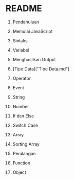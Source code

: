 # README

1. Pendahuluan

2. Memulai JavaScript

3. Sintaks

4. Variabel

5. Menghasilkan Output

6. [Tipe Data]("Tipe Data.md")

7. Operator

8. Event

9. String

10. Number

11. If dan Else

12. Switch Case

13. Array

14. Sorting Array

15. Perulangan

16. Function

17. Object
